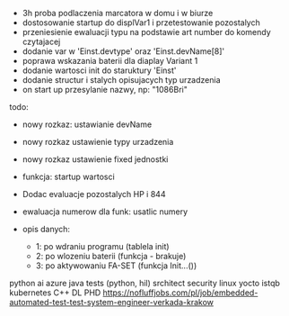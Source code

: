 - 3h proba podlaczenia marcatora w domu i w biurze
- dostosowanie startup do displVar1 i przetestowanie pozostalych
- przeniesienie ewaluacji typu na podstawie art number do komendy czytajacej
- dodanie var w 'Einst.devtype' oraz 'Einst.devName[8]'
- poprawa wskazania baterii dla diaplay Variant 1
- dodanie wartosci init do staruktury 'Einst'
- dodanie structur i stalych opisujacych typ urzadzenia
- on start up przesylanie nazwy, np: "1086Bri"



todo:
- nowy rozkaz: ustawianie devName
- nowy rozkaz ustawienie typy urzadzenia
- nowy rozkaz ustawienie fixed jednostki
- funkcja: startup wartosci 
- Dodac evaluacje pozostalych HP i 844
- ewaluacja numerow dla funk: usatlic numery

- opis danych:
	- 1: po wdraniu programu (tablela init)
	- 2: po wlozeniu  baterii (funkcja - brakuje)
	- 3: po aktywowaniu FA-SET (funkcja Init...())

python
ai
azure
java
tests (python, hil)
srchitect
security
linux
yocto
istqb
kubernetes
C++
DL PHD
https://nofluffjobs.com/pl/job/embedded-automated-test-test-system-engineer-verkada-krakow

